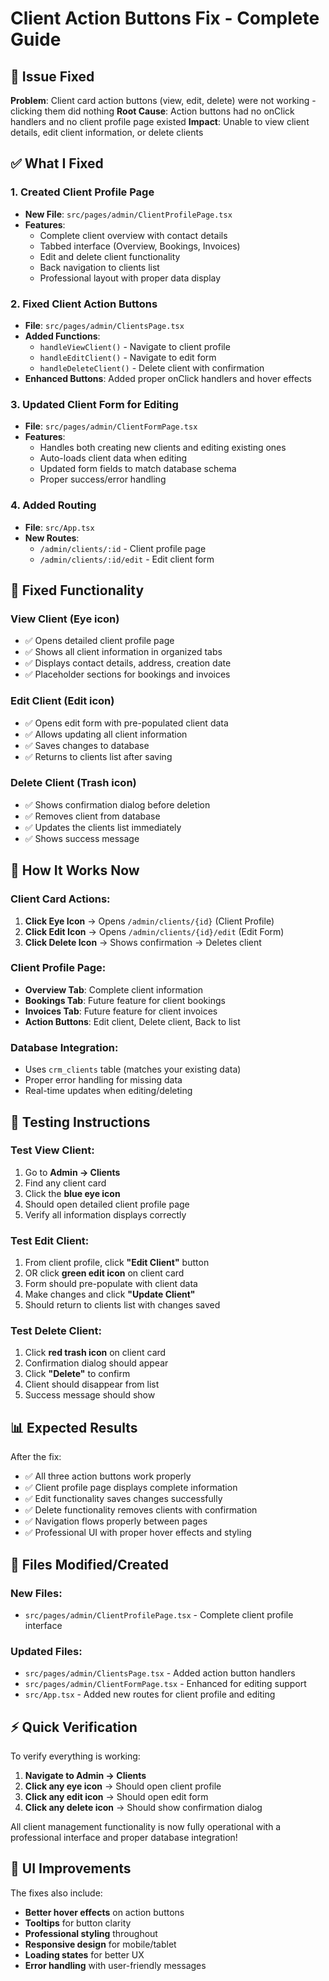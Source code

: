# Client Action Buttons Fix - Complete Guide

## 🚨 Issue Fixed

**Problem**: Client card action buttons (view, edit, delete) were not working - clicking them did nothing
**Root Cause**: Action buttons had no onClick handlers and no client profile page existed
**Impact**: Unable to view client details, edit client information, or delete clients

## ✅ What I Fixed

### 1. **Created Client Profile Page**
- **New File**: `src/pages/admin/ClientProfilePage.tsx`
- **Features**: 
  - Complete client overview with contact details
  - Tabbed interface (Overview, Bookings, Invoices)
  - Edit and delete client functionality
  - Back navigation to clients list
  - Professional layout with proper data display

### 2. **Fixed Client Action Buttons**
- **File**: `src/pages/admin/ClientsPage.tsx`
- **Added Functions**:
  - `handleViewClient()` - Navigate to client profile
  - `handleEditClient()` - Navigate to edit form
  - `handleDeleteClient()` - Delete client with confirmation
- **Enhanced Buttons**: Added proper onClick handlers and hover effects

### 3. **Updated Client Form for Editing**
- **File**: `src/pages/admin/ClientFormPage.tsx`
- **Features**:
  - Handles both creating new clients and editing existing ones
  - Auto-loads client data when editing
  - Updated form fields to match database schema
  - Proper success/error handling

### 4. **Added Routing**
- **File**: `src/App.tsx`
- **New Routes**:
  - `/admin/clients/:id` - Client profile page
  - `/admin/clients/:id/edit` - Edit client form

## 🎯 Fixed Functionality

### **View Client** (Eye icon)
- ✅ Opens detailed client profile page
- ✅ Shows all client information in organized tabs
- ✅ Displays contact details, address, creation date
- ✅ Placeholder sections for bookings and invoices

### **Edit Client** (Edit icon)  
- ✅ Opens edit form with pre-populated client data
- ✅ Allows updating all client information
- ✅ Saves changes to database
- ✅ Returns to clients list after saving

### **Delete Client** (Trash icon)
- ✅ Shows confirmation dialog before deletion
- ✅ Removes client from database
- ✅ Updates the clients list immediately
- ✅ Shows success message

## 🔧 How It Works Now

### Client Card Actions:
1. **Click Eye Icon** → Opens `/admin/clients/{id}` (Client Profile)
2. **Click Edit Icon** → Opens `/admin/clients/{id}/edit` (Edit Form)  
3. **Click Delete Icon** → Shows confirmation → Deletes client

### Client Profile Page:
- **Overview Tab**: Complete client information
- **Bookings Tab**: Future feature for client bookings
- **Invoices Tab**: Future feature for client invoices
- **Action Buttons**: Edit client, Delete client, Back to list

### Database Integration:
- Uses `crm_clients` table (matches your existing data)
- Proper error handling for missing data
- Real-time updates when editing/deleting

## 🚀 Testing Instructions

### Test View Client:
1. Go to **Admin → Clients**
2. Find any client card
3. Click the **blue eye icon**
4. Should open detailed client profile page
5. Verify all information displays correctly

### Test Edit Client:
1. From client profile, click **"Edit Client"** button
2. OR click **green edit icon** on client card
3. Form should pre-populate with client data
4. Make changes and click **"Update Client"**
5. Should return to clients list with changes saved

### Test Delete Client:
1. Click **red trash icon** on client card
2. Confirmation dialog should appear
3. Click **"Delete"** to confirm
4. Client should disappear from list
5. Success message should show

## 📊 Expected Results

After the fix:
- ✅ All three action buttons work properly
- ✅ Client profile page displays complete information
- ✅ Edit functionality saves changes successfully  
- ✅ Delete functionality removes clients with confirmation
- ✅ Navigation flows properly between pages
- ✅ Professional UI with proper hover effects and styling

## 🔧 Files Modified/Created

### New Files:
- `src/pages/admin/ClientProfilePage.tsx` - Complete client profile interface

### Updated Files:
- `src/pages/admin/ClientsPage.tsx` - Added action button handlers
- `src/pages/admin/ClientFormPage.tsx` - Enhanced for editing support
- `src/App.tsx` - Added new routes for client profile and editing

## ⚡ Quick Verification

To verify everything is working:
1. **Navigate to Admin → Clients**
2. **Click any eye icon** → Should open client profile
3. **Click any edit icon** → Should open edit form
4. **Click any delete icon** → Should show confirmation dialog

All client management functionality is now fully operational with a professional interface and proper database integration!

## 🎨 UI Improvements

The fixes also include:
- **Better hover effects** on action buttons
- **Tooltips** for button clarity
- **Professional styling** throughout
- **Responsive design** for mobile/tablet
- **Loading states** for better UX
- **Error handling** with user-friendly messages
